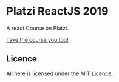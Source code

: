 # Platzi ReactJS 2019

A react Course on Platzi.

[Take the course you too!](https://platzi.com/clases/react-2019)

## Licence

All here is licensed under the MIT Licence.


